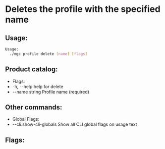 # Deletes the profile with the specified name

## Usage:
```bash
Usage:
  ./mgc profile delete [name] [flags]
```

## Product catalog:
- Flags:
- -h, --help          help for delete
- --name string   Profile name (required)

## Other commands:
- Global Flags:
- --cli.show-cli-globals   Show all CLI global flags on usage text

## Flags:
```bash

```

